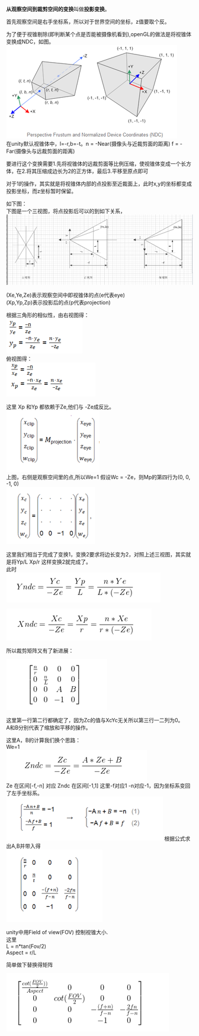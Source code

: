 ### 

**从观察空间到裁剪空间的变换**叫做**投影变换**。

首先观察空间是右手坐标系，所以对于世界空间的坐标，z值要取个反。  

为了便于视锥剔除(即判断某个点是否能被摄像机看到),openGL的做法是将视锥体变换成NDC，如图。  
![](pic/2.jpg)  
在unity默认视锥体中，l=-r,b=-t。n = -Near(摄像头与近裁剪面的距离) f = -Far(摄像头与远裁剪面的距离)  

要进行这个变换需要1.先将视锥体的远裁剪面等比例压缩，使视锥体变成一个长方体，在2.将其压缩成边长为2的正方体，最后3.平移至原点即可  

对于1的操作，其实就是将视锥体内部的点投影至近裁面上，此时x,y的坐标都变成投影坐标，而z坐标暂时保留。  


如下图：  
下图是一个三视图，将点投影后可以的到如下关系，
![](pic/3.png)  

(Xe,Ye,Ze)表示观察空间中即视锥体的点(e代表eye)  
(Xp,Yp,Zp)表示投影后的点(p代表projection)  

根据三角形的相似性，由右视图得：  
![](pic/4.png)  
俯视图得：  
![](pic/5.png)  

这里 Xp 和Yp 都依赖于Ze,他们与 -Ze成反比。  
![](pic/6.png)  
上图，右侧是观察空间里的点,所以We=1
假设Wc = -Ze，则Mp的第四行为(0, 0, -1, 0)  
![](pic/7.png)  

这里我们相当于完成了变换1，变换2要求将边长变为2，对照上述三视图，其实就是将Yp/L Xp/r
这样变换2就完成了。  
此时  
![](pic/8.png)  

![](pic/9.png)  

所以裁剪矩阵又有了新进展：  

![](pic/10.png)  

这里第一行第二行都确定了，因为Zc的值与XcYc无关所以第三行一二列为0。  
A和B分别代表了缩放和平移的操作。  

这里A，B的计算我们换个思路：  
We=1  
![](pic/11.png)  
Ze 在区间[-f,-n] 对应 Zndc 在区间[-1,1] 这里-f对应1 -n对应-1，因为坐标系变回了左手坐标系。  
![](pic/12.png)
根据公式求出A,B并带入得  
![](pic/13.png)  

unity中用Field of view(FOV) 控制视锥大小.  
这里  
L = n*tan(Fov/2)  
Aspect = r/L  

简单做下替换得矩阵  

![](pic/14.png)  
